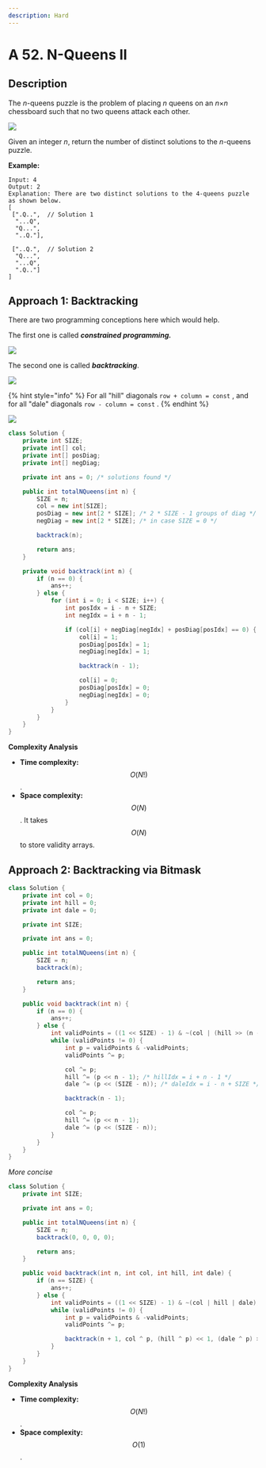 ```yaml
---
description: Hard
---
```


# A 52. N-Queens II

## Description

The _n_-queens puzzle is the problem of placing _n_ queens on an _n_×_n_ chessboard such that no two queens attack each other.

![](https://assets.leetcode.com/uploads/2018/10/12/8-queens.png)

Given an integer _n_, return the number of distinct solutions to the _n_-queens puzzle.

**Example:**

```text
Input: 4
Output: 2
Explanation: There are two distinct solutions to the 4-queens puzzle as shown below.
[
 [".Q..",  // Solution 1
  "...Q",
  "Q...",
  "..Q."],

 ["..Q.",  // Solution 2
  "Q...",
  "...Q",
  ".Q.."]
]
```

## Approach 1: Backtracking

There are two programming conceptions here which would help.

The first one is called _**constrained programming.**_

![](../../../.gitbook/assets/image%20%2893%29.png)

The second one is called _**backtracking**_.

![](../../../.gitbook/assets/image%20%2884%29.png)

{% hint style="info" %}
For all "hill" diagonals `row + column = const` , and for all "dale" diagonals `row - column = const` .
{% endhint %}

![](../../../.gitbook/assets/image%20%2892%29.png)

```java
class Solution {
    private int SIZE;
    private int[] col;
    private int[] posDiag;
    private int[] negDiag;

    private int ans = 0; /* solutions found */

    public int totalNQueens(int n) {
        SIZE = n;
        col = new int[SIZE];
        posDiag = new int[2 * SIZE]; /* 2 * SIZE - 1 groups of diag */
        negDiag = new int[2 * SIZE]; /* in case SIZE = 0 */

        backtrack(n);

        return ans;
    }

    private void backtrack(int n) {
        if (n == 0) {
            ans++;
        } else {
            for (int i = 0; i < SIZE; i++) {
                int posIdx = i - n + SIZE;
                int negIdx = i + n - 1;

                if (col[i] + negDiag[negIdx] + posDiag[posIdx] == 0) {
                    col[i] = 1;
                    posDiag[posIdx] = 1;
                    negDiag[negIdx] = 1;

                    backtrack(n - 1);

                    col[i] = 0;
                    posDiag[posIdx] = 0;
                    negDiag[negIdx] = 0;
                }
            }
        }
    }
}
```

**Complexity Analysis**

* **Time complexity:** $$O(N!)$$.
* **Space complexity:** $$O(N)$$. It takes $$O(N)$$ to store validity arrays.

## Approach 2: Backtracking via Bitmask

```java
class Solution {
    private int col = 0;
    private int hill = 0;
    private int dale = 0;

    private int SIZE;

    private int ans = 0;

    public int totalNQueens(int n) {
        SIZE = n;
        backtrack(n);

        return ans;
    }

    public void backtrack(int n) {
        if (n == 0) {
            ans++;
        } else {
            int validPoints = ((1 << SIZE) - 1) & ~(col | (hill >> (n - 1)) | (dale >> (SIZE - n)));
            while (validPoints != 0) {
                int p = validPoints & -validPoints;
                validPoints ^= p;

                col ^= p;
                hill ^= (p << n - 1); /* hillIdx = i + n - 1 */
                dale ^= (p << (SIZE - n)); /* daleIdx = i - n + SIZE */

                backtrack(n - 1);

                col ^= p;
                hill ^= (p << n - 1);
                dale ^= (p << (SIZE - n));
            }
        }
    }
}
```

_More concise_

```java
class Solution {
    private int SIZE;

    private int ans = 0;

    public int totalNQueens(int n) {
        SIZE = n;
        backtrack(0, 0, 0, 0);

        return ans;
    }

    public void backtrack(int n, int col, int hill, int dale) {
        if (n == SIZE) {
            ans++;
        } else {
            int validPoints = ((1 << SIZE) - 1) & ~(col | hill | dale);
            while (validPoints != 0) {
                int p = validPoints & -validPoints;
                validPoints ^= p;

                backtrack(n + 1, col ^ p, (hill ^ p) << 1, (dale ^ p) >> 1);
            }
        }
    }
}
```

**Complexity Analysis**

* **Time complexity:** $$O(N!)$$.
* **Space complexity:** $$O(1)$$.

